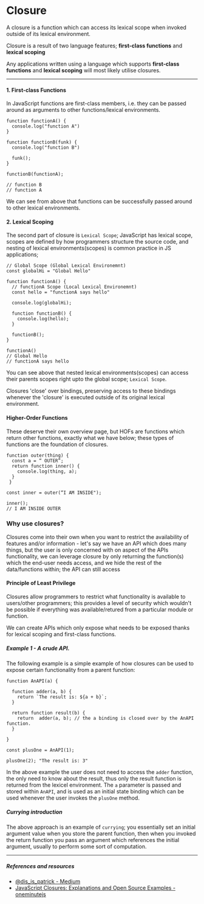 # Closure

A closure is a function which can access its lexical scope when invoked outside of its lexical environment.

Closure is a result of two language features; **first-class functions** and **lexical scoping** 

Any applications written using a language which supports **first-class functions** and **lexical scoping** will most likely utilise closures.

---

#### **1. First-class Functions**

In JavaScript functions are first-class members, i.e. they can be passed around as arguments to other functions/lexical environments.

```
function functionA() {
  console.log("function A")
}

function functionB(funk) {
  console.log("function B")

  funk();
}

functionB(functionA);

// function B
// function A
```

We can see from above that functions can be successfully passed around to other lexical environments.

#### **2. Lexical Scoping**

The second part of closure is `Lexical Scope`; JavaScript has lexical scope, scopes are defined by how programmers structure the source code, and nesting of lexical environments(scopes) is common practice in JS applications;

```
// Global Scope (Global Lexical Environemnt)
const globalHi = "Global Hello"

function functionA() {
  // functionA Scope (Local Lexical Environemnt)
  const hello = "functionA says hello"

  console.log(globalHi);

  function functionB() {
    console.log(hello);
  }

  functionB();
}

functionA()
// Global Hello
// functionA says hello
```

You can see above that nested lexical environments(scopes) can access their parents scopes right upto the global scope; `Lexical Scope`.

Closures 'close' over bindings, preserving access to these bindings whenever the 'closure' is executed outside of its original lexical environment.

#### Higher-Order Functions

These deserve their own overview page, but HOFs are functions which return other functions, exactly what we have below; these types of functions are the foundation of closures.

```
function outer(thing) {
  const a = “ OUTER”;
  return function inner() {
    console.log(thing, a);
  }
 }

const inner = outer(“I AM INSIDE");

inner();
// I AM INSIDE OUTER
```

### Why use closures?

Closures come into their own when you want to restrict the availability of features and/or information - let's say we have an API which does many things, but the user is only concerned with on aspect of the APIs functionality, we can leverage closure by only returning the function(s) which the end-user needs access, and we hide the rest of the data/functions within; the API can still access

#### Principle of Least Privilege

Closures allow programmers to restrict what functionality is available to users/other programmers; this provides a level of security which wouldn't be possible if everything was available/retured from a particular module or function.

We can create APIs which only expose what needs to be exposed thanks for lexical scoping and first-class functions.

##### Example 1 - A crude API.

The following example is a simple example of how closures can be used to expose certain functionality from a parent function:

```
function AnAPI(a) {

  function adder(a, b) {
    return `The result is: ${a + b}`;
  }

  return function result(b) {
    return  adder(a, b); // the a binding is closed over by the AnAPI function.
  }

}

const plusOne = AnAPI(1);

plusOne(2); "The result is: 3"
```

In the above example the user does not need to access the `adder` function, the only need to know about the result, thus only the result function is returned from the lexicel environment. The `a` parameter is passed and stored within `AnAPI`, and is used as an initial state binding which can be used whenever the user invokes the `plusOne` method.

##### Currying introduction

The above approach is an example of `currying`; you essentially set an initial argument value when you store the parent function, then when you invoked the return function you pass an argument which references the initial argument, usually to perform some sort of computation.

---

##### References and resources

- [@dis_is_patrick - Medium](https://medium.com/@dis_is_patrick/practical-uses-for-closures-c65640ae7304)
- [JavaScript Closures: Explanations and Open Source Examples - oneminutejs](https://medium.com/@oneminutejs/javascript-closures-explanations-and-open-source-examples-a3731848f658)
